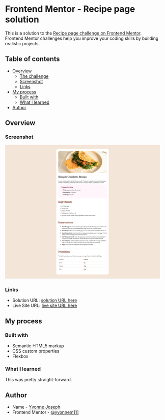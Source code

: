 # Frontend Mentor - Recipe page solution

This is a solution to the [Recipe page challenge on Frontend Mentor](https://www.frontendmentor.io/challenges/recipe-page-KiTsR8QQKm). Frontend Mentor challenges help you improve your coding skills by building realistic projects. 

## Table of contents

- [Overview](#overview)
  - [The challenge](#the-challenge)
  - [Screenshot](#screenshot)
  - [Links](#links)
- [My process](#my-process)
  - [Built with](#built-with)
  - [What I learned](#what-i-learned)
- [Author](#author)

## Overview

### Screenshot

![](./screenshot.png)


### Links

- Solution URL: [solution URL here](https://github.com/yvonnem111/recipe-page-main/blob/main/index.html)
- Live Site URL: [live site URL here](https://htmlpreview.github.io/?https://github.com/yvonnem111/recipe-page-main/blob/main/index.html)

## My process

### Built with

- Semantic HTML5 markup
- CSS custom properties
- Flexbox


### What I learned

This was pretty straight-forward.

## Author

- Name - [Yvonne Joseph](https://www.yvonnejoseph.com)
- Frontend Mentor - [@yvonnem111](https://www.frontendmentor.io/profile/yvonnem111)

